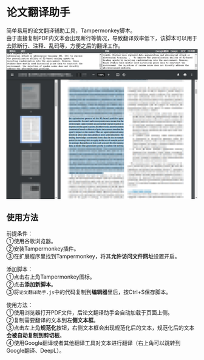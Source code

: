 # 论文翻译助手
简单易用的论文翻译辅助工具，Tampermonkey脚本。  
由于直接复制PDF内文本会出现断行等情况，导致翻译效率低下，该脚本可以用于去除断行、注释、乱码等，方便之后的翻译工作。  
<img src="https://github.com/Karasukaigan/tampermonkey-paper-translation-helper/blob/main/img/screenshot01.png" alt="">
## 使用方法
前提条件：  
①使用谷歌浏览器。  
②安装Tampermonkey插件。  
③在扩展程序里找到Tampermonkey，将其**允许访问文件网址**设置开启。  
  
添加脚本：  
①点击右上角Tampermonkey图标。  
②点击**添加新脚本**。  
③将```论文翻译助手.js```中的代码复制到**编辑器**里后，按Ctrl+S保存脚本。  
  
使用方法：  
①使用浏览器打开PDF文件，后论文翻译助手会自动加载于页面上侧。  
②复制需要翻译的文本到**左侧文本框**。  
③点击左上角**规范化**按钮，右侧文本框会出现规范化后的文本，规范化后的文本**会被自动复制到剪切板**。  
④使用Google翻译或者其他翻译工具对文本进行翻译（右上角可以跳转到Google翻译、DeepL）。  
